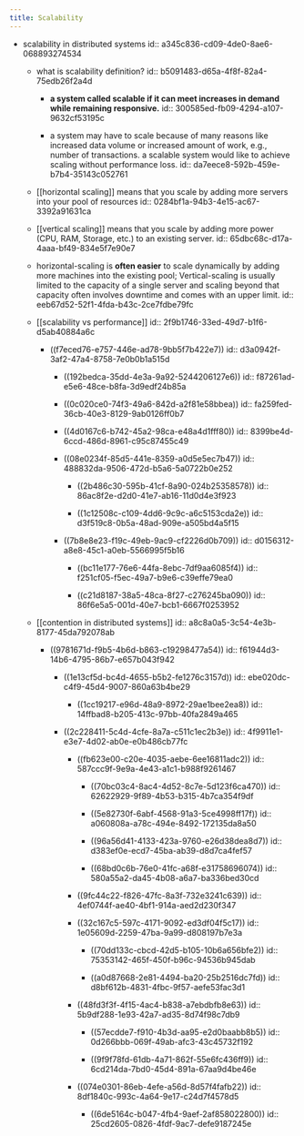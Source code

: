 ```yaml
---
title: Scalability
---
```


- scalability in distributed systems
id:: a345c836-cd09-4de0-8ae6-068893274534
	 - what is scalability definition? 
id:: b5091483-d65a-4f8f-82a4-75edb26f2a4d
		 - **a system called scalable if it can meet increases in demand while remaining responsive.**
id:: 300585ed-fb09-4294-a107-9632cf53195c

		 - a system may have to scale because of many reasons like increased data volume or increased amount of work, e.g., number of transactions. a scalable system would like to achieve scaling without performance loss.
id:: da7eece8-592b-459e-b7b4-35143c052761

	 - [[horizontal scaling]] means that you scale by adding more servers into your pool of resources
id:: 0284bf1a-94b3-4e15-ac67-3392a91631ca

	 - [[vertical scaling]] means that you scale by adding more power (CPU, RAM, Storage, etc.) to an existing server.
id:: 65dbc68c-d17a-4aaa-bf49-834e5f7e90e7

	 - horizontal-scaling is **often easier** to scale dynamically by adding more machines into the existing pool; Vertical-scaling is usually limited to the capacity of a single server and scaling beyond that capacity often involves downtime and comes with an upper limit.
id:: eeb67d52-52f1-4fda-b43c-2ce7fdbe79fc

	 - [[scalability vs performance]] 
id:: 2f9b1746-33ed-49d7-b1f6-d5ab40884a6c
		 - ((f7eced76-e757-446e-ad78-9bb5f7b422e7))
id:: d3a0942f-3af2-47a4-8758-7e0b0b1a515d
			 - ((192bedca-35dd-4e3a-9a92-5244206127e6))
id:: f87261ad-e5e6-48ce-b8fa-3d9edf24b85a

			 - ((0c020ce0-74f3-49a6-842d-a2f81e58bbea))
id:: fa259fed-36cb-40e3-8129-9ab0126ff0b7

			 - ((4d0167c6-b742-45a2-98ca-e48a4d1fff80))
id:: 8399be4d-6ccd-486d-8961-c95c87455c49

			 - ((08e0234f-85d5-441e-8359-a0d5e5ec7b47))
id:: 488832da-9506-472d-b5a6-5a0722b0e252
				 - ((2b486c30-595b-41cf-8a90-024b25358578))
id:: 86ac8f2e-d2d0-41e7-ab16-11d0d4e3f923

				 - ((1c12508c-c109-4dd6-9c9c-a6c5153cda2e))
id:: d3f519c8-0b5a-48ad-909e-a505bd4a5f15

			 - ((7b8e8e23-f19c-49eb-9ac9-cf2226d0b709))
id:: d0156312-a8e8-45c1-a0eb-5566995f5b16
				 - ((bc11e177-76e6-44fa-8ebc-7df9aa6085f4))
id:: f251cf05-f5ec-49a7-b9e6-c39effe79ea0

				 - ((c21d8187-38a5-48ca-8f27-c276245ba090))
id:: 86f6e5a5-001d-40e7-bcb1-6667f0253952

	 - [[contention in distributed systems]]
id:: a8c8a0a5-3c54-4e3b-8177-45da792078ab
		 - ((9781671d-f9b5-4b6d-b863-c19298477a54))
id:: f61944d3-14b6-4795-86b7-e657b043f942
			 - ((1e13cf5d-bc4d-4655-b5b2-fe1276c3157d))
id:: ebe020dc-c4f9-45d4-9007-860a63b4be29
				 - ((1cc19217-e96d-48a9-8972-29ae1bee2ea8))
id:: 14ffbad8-b205-413c-97bb-40fa2849a465

			 - ((2c228411-5c4d-4cfe-8a7a-c511c1ec2b3e))
id:: 4f9911e1-e3e7-4d02-ab0e-e0b486cb77fc
				 - ((fb623e00-c20e-4035-aebe-6ee16811adc2))
id:: 587ccc9f-9e9a-4e43-a1c1-b988f9261467
					 - ((70bc03c4-8ac4-4d52-8c7e-5d123f6ca470))
id:: 62622929-9f89-4b53-b315-4b7ca354f9df

					 - ((5e82730f-6abf-4568-91a3-5ce4998ff17f))
id:: a060808a-a78c-494e-8492-172135da8a50

					 - ((96a56d41-4133-423a-9760-e26d38dea8d7))
id:: d383ef0e-ecd7-45ba-ab39-d8d7ca4fef57

					 - ((68bd0c6b-76e0-41fc-a68f-e31758696074))
id:: 580a55a2-da45-4b08-a6a7-ba336bed30cd

				 - ((9fc44c22-f826-47fc-8a3f-732e3241c639))
id:: 4ef0744f-ae40-4bf1-914a-aed2d230f347

				 - ((32c167c5-597c-4171-9092-ed3df04f5c17))
id:: 1e05609d-2259-47ba-9a99-d808197b7e3a
					 - ((70dd133c-cbcd-42d5-b105-10b6a656bfe2))
id:: 75353142-465f-450f-b96c-94536b945dab

					 - ((a0d87668-2e81-4494-ba20-25b2516dc7fd))
id:: d8bf612b-4831-4fbc-9f57-aefe53fac3d1

				 - ((48fd3f3f-4f15-4ac4-b838-a7ebdbfb8e63))
id:: 5b9df288-1e93-42a7-ad35-8d74f98c7db9
					 - ((57ecdde7-f910-4b3d-aa95-e2d0baabb8b5))
id:: 0d266bbb-069f-49ab-afc3-43c45732f192

					 - ((9f9f78fd-61db-4a71-862f-55e6fc436ff9))
id:: 6cd214da-7bd0-45d4-891a-67aa9d4be46e

				 - ((074e0301-86eb-4efe-a56d-8d57f4fafb22))
id:: 8df1840c-993c-4a64-9e17-c24d7f4578d5
					 - ((6de5164c-b047-4fb4-9aef-2af858022800))
id:: 25cd2605-0826-4fdf-9ac7-defe9187245e
